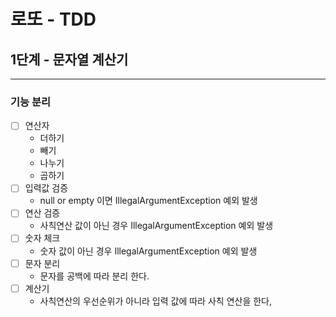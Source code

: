 로또 - TDD
=========================================

1단계 - 문자열 계산기
---------------------------------------------
---------------------------------------------

### 기능 분리
- [ ] 연산자
  - 더하기
  - 빼기
  - 나누기
  - 곱하기
- [ ] 입력값 검증
  - null or empty 이면 IllegalArgumentException 예외 발생
- [ ] 연산 검증
  - 사칙연산 값이 아닌 경우 IllegalArgumentException 예외 발생
- [ ] 숫자 체크
  - 숫자 값이 아닌 경우 IllegalArgumentException 예외 발생
- [ ] 문자 분리
  - 문자를 공백에 따라 분리 한다. 
- [ ] 계산기
  - 사칙연산의 우선순위가 아니라 입력 값에 따라 사칙 연산을 한다,
